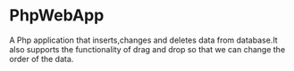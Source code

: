 # PhpWebApp

A Php application that inserts,changes and deletes data from database.It also supports the functionality of drag and drop so that we can change the order of the data.
